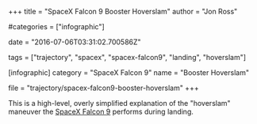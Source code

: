 +++
title = "SpaceX Falcon 9 Booster Hoverslam"
author = "Jon Ross"

#categories = ["infographic"]

date = "2016-07-06T03:31:02.700586Z"

tags = ["trajectory", "spacex", "spacex-falcon9", "landing", "hoverslam"]

[infographic]
category = "SpaceX Falcon 9"
name = "Booster Hoverslam"

file = "trajectory/spacex-falcon9-booster-hoverslam"
+++

This is a high-level, overly simplified explanation of the "hoverslam"
maneuver the [SpaceX Falcon 9](/tags/spacex-falcon9) performs during landing.

<!--more-->

